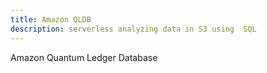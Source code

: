 ```yaml
---
title: Amazon QLDB
description: serverless analyzing data in S3 using  SQL
---
```


Amazon Quantum Ledger Database


